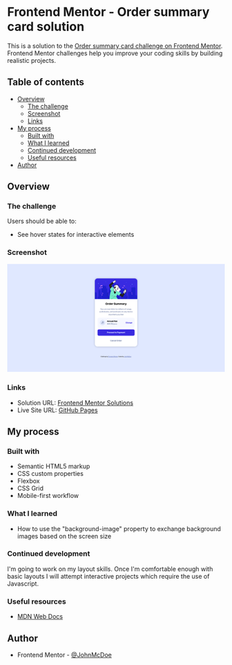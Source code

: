 # Frontend Mentor - Order summary card solution

This is a solution to the [Order summary card challenge on Frontend Mentor](https://www.frontendmentor.io/challenges/order-summary-component-QlPmajDUj). Frontend Mentor challenges help you improve your coding skills by building realistic projects. 

## Table of contents

- [Overview](#overview)
  - [The challenge](#the-challenge)
  - [Screenshot](#screenshot)
  - [Links](#links)
- [My process](#my-process)
  - [Built with](#built-with)
  - [What I learned](#what-i-learned)
  - [Continued development](#continued-development)
  - [Useful resources](#useful-resources)
- [Author](#author)

## Overview

### The challenge

Users should be able to:

- See hover states for interactive elements

### Screenshot

![](images/screenshot.png)

### Links

- Solution URL: [Frontend Mentor Solutions](https://www.frontendmentor.io/solutions/responsive-summary-card-using-htmlcss-G4JxrSebrd)
- Live Site URL: [GitHub Pages](https://johnmcdoe.github.io/order-summary-component-main/)

## My process

### Built with

- Semantic HTML5 markup
- CSS custom properties
- Flexbox
- CSS Grid
- Mobile-first workflow

### What I learned

- How to use the "background-image" property to exchange background images based on the screen size

### Continued development

I'm going to work on my layout skills. Once I'm comfortable enough with basic layouts I will attempt interactive projects which require the use of Javascript.

### Useful resources

- [MDN Web Docs](https://developer.mozilla.org/en-US/)

## Author

- Frontend Mentor - [@JohnMcDoe](https://www.frontendmentor.io/profile/JohnMcDoe)
